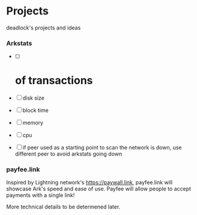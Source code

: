 # Projects
deadlock's projects and ideas


### Arkstats

- [ ] # of transactions
- [ ] disk size
- [ ] block time
- [ ] memory
- [ ] cpu
- [ ] if peer used as a starting point to scan the network is down, use different peer to avoid arkstats going down


### payfee.link

Inspired by Lightning network's https://paywall.link, payfee.link will showcase Ark's speed and ease of use. Payfee will allow people to accept payments with a single link!

More technical details to be determened later.
